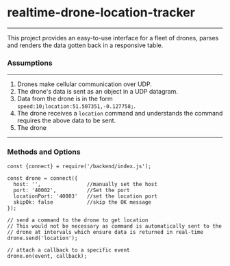 # realtime-drone-location-tracker
---

This project provides an easy-to-use interface for a fleet of drones, parses and renders the data gotten back in a responsive table.

### Assumptions
---
1. Drones make cellular communication over UDP.
2. The drone's data is sent as an object in a UDP datagram.
3. Data from the drone is in the form `speed:10;location:51.507351,-0.127758;`.
4. The drone receives a `location` command and understands the command requires the above data to be sent.
5. The drone 
---
### Methods and Options

```
const {connect} = require('/backend/index.js');

const drone = connect({
  host: '',               //manually set the host
  port: '40002',          //Set the port
  locationPort: '40003'   //set the location port
  skipOk: false           //skip the OK message
});

// send a command to the drone to get location
// This would not be necessary as command is automatically sent to the 
// drone at intervals which ensure data is returned in real-time
drone.send('location');

// attach a callback to a specific event
drone.on(event, callback);

